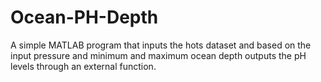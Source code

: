 # Ocean-PH-Depth

A simple MATLAB program that inputs the hots dataset and based on the input pressure and minimum and maximum ocean depth outputs the pH levels through an external function.
